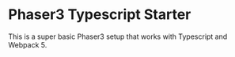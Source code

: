 # Phaser3 Typescript Starter

This is a super basic Phaser3 setup that works with Typescript and Webpack 5.
